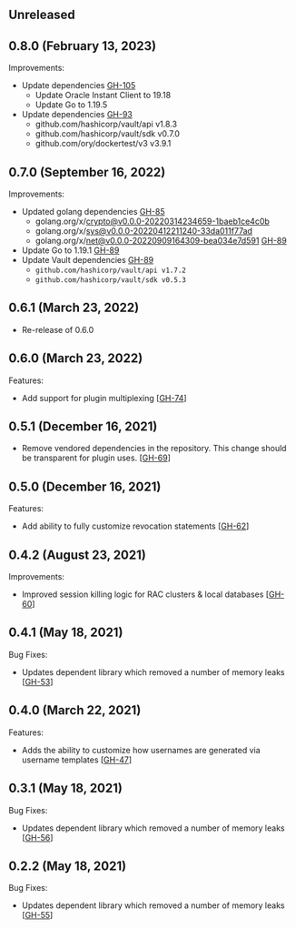 ## Unreleased

## 0.8.0 (February 13, 2023)

Improvements:
* Update dependencies [GH-105](https://github.com/hashicorp/vault-plugin-database-oracle/pull/105)
  * Update Oracle Instant Client to 19.18
  * Update Go to 1.19.5
* Update dependencies [GH-93](https://github.com/hashicorp/vault-plugin-database-oracle/pull/93)
  * github.com/hashicorp/vault/api v1.8.3
  * github.com/hashicorp/vault/sdk v0.7.0
  * github.com/ory/dockertest/v3 v3.9.1

## 0.7.0 (September 16, 2022)

Improvements:
* Updated golang dependencies [GH-85](https://github.com/hashicorp/vault-plugin-database-oracle/pull/85)
  * golang.org/x/crypto@v0.0.0-20220314234659-1baeb1ce4c0b
  * golang.org/x/sys@v0.0.0-20220412211240-33da011f77ad
  * golang.org/x/net@v0.0.0-20220909164309-bea034e7d591 [GH-89](https://github.com/hashicorp/vault-plugin-database-oracle/pull/89)
* Update Go to 1.19.1 [GH-89](https://github.com/hashicorp/vault-plugin-database-oracle/pull/89)
* Update Vault dependencies [GH-89](https://github.com/hashicorp/vault-plugin-database-oracle/pull/89)
  * `github.com/hashicorp/vault/api v1.7.2`
  * `github.com/hashicorp/vault/sdk v0.5.3`

## 0.6.1 (March 23, 2022)

* Re-release of 0.6.0

## 0.6.0 (March 23, 2022)

Features:
* Add support for plugin multiplexing [[GH-74](https://github.com/hashicorp/vault-plugin-database-oracle/pull/74)]

## 0.5.1 (December 16, 2021)

* Remove vendored dependencies in the repository. This change should be transparent for plugin uses. [[GH-69](https://github.com/hashicorp/vault-plugin-database-oracle/pull/69)]

## 0.5.0 (December 16, 2021)

Features:
* Add ability to fully customize revocation statements [[GH-62](https://github.com/hashicorp/vault-plugin-database-oracle/pull/62)]

## 0.4.2 (August 23, 2021)

Improvements:
* Improved session killing logic for RAC clusters & local databases [[GH-60](https://github.com/hashicorp/vault-plugin-database-oracle/pull/60)]

## 0.4.1 (May 18, 2021)

Bug Fixes:
* Updates dependent library which removed a number of memory leaks [[GH-53](https://github.com/hashicorp/vault-plugin-database-oracle/pull/53)]

## 0.4.0 (March 22, 2021)

Features:
* Adds the ability to customize how usernames are generated via username templates [[GH-47](https://github.com/hashicorp/vault-plugin-database-oracle/pull/47)]

## 0.3.1 (May 18, 2021)

Bug Fixes:
* Updates dependent library which removed a number of memory leaks [[GH-56](https://github.com/hashicorp/vault-plugin-database-oracle/pull/56)]

## 0.2.2 (May 18, 2021)

Bug Fixes:
* Updates dependent library which removed a number of memory leaks [[GH-55](https://github.com/hashicorp/vault-plugin-database-oracle/pull/55)]
